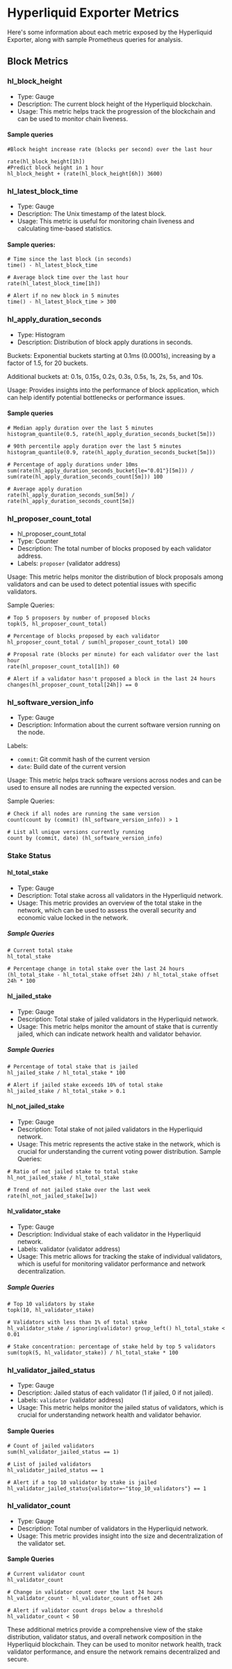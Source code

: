 
# Hyperliquid Exporter Metrics

Here's some information about each metric exposed by the Hyperliquid Exporter, along with sample Prometheus queries for analysis.

  

## Block Metrics

### hl_block_height
- Type: Gauge
- Description: The current block height of the Hyperliquid blockchain.
- Usage: This metric helps track the progression of the blockchain and can be used to monitor chain liveness.

#### Sample queries

```
#Block height increase rate (blocks per second) over the last hour

rate(hl_block_height[1h])
#Predict block height in 1 hour
hl_block_height + (rate(hl_block_height[6h]) 3600)
```

### hl_latest_block_time

- Type: Gauge
- Description: The Unix timestamp of the latest block.
- Usage: This metric is useful for monitoring chain liveness and calculating time-based statistics.

#### Sample queries:
```promql
# Time since the last block (in seconds)
time() - hl_latest_block_time

# Average block time over the last hour
rate(hl_latest_block_time[1h])

# Alert if no new block in 5 minutes
time() - hl_latest_block_time > 300
```

### hl_apply_duration_seconds

- Type: Histogram
- Description: Distribution of block apply durations in seconds.

Buckets:
Exponential buckets starting at 0.1ms (0.0001s), increasing by a factor of 1.5, for 20 buckets.

Additional buckets at: 0.1s, 0.15s, 0.2s, 0.3s, 0.5s, 1s, 2s, 5s, and 10s.

Usage: Provides insights into the performance of block application, which can help identify potential bottlenecks or performance issues.

#### Sample queries
```promql
# Median apply duration over the last 5 minutes
histogram_quantile(0.5, rate(hl_apply_duration_seconds_bucket[5m]))

# 90th percentile apply duration over the last 5 minutes
histogram_quantile(0.9, rate(hl_apply_duration_seconds_bucket[5m]))

# Percentage of apply durations under 10ms
sum(rate(hl_apply_duration_seconds_bucket{le="0.01"}[5m])) / sum(rate(hl_apply_duration_seconds_count[5m])) 100

# Average apply duration
rate(hl_apply_duration_seconds_sum[5m]) / rate(hl_apply_duration_seconds_count[5m])
```

### hl_proposer_count_total
- hl_proposer_count_total
- Type: Counter
- Description: The total number of blocks proposed by each validator address.
- Labels: `proposer` (validator address)

Usage: This metric helps monitor the distribution of block proposals among validators and can be used to detect potential issues with specific validators.

Sample Queries:

```promql
# Top 5 proposers by number of proposed blocks
topk(5, hl_proposer_count_total)

# Percentage of blocks proposed by each validator
hl_proposer_count_total / sum(hl_proposer_count_total) 100

# Proposal rate (blocks per minute) for each validator over the last hour
rate(hl_proposer_count_total[1h]) 60

# Alert if a validator hasn't proposed a block in the last 24 hours
changes(hl_proposer_count_total[24h]) == 0
```

### hl_software_version_info

- Type: Gauge
- Description: Information about the current software version running on the node.

Labels:
- `commit`: Git commit hash of the current version
- `date`: Build date of the current version

Usage: This metric helps track software versions across nodes and can be used to ensure all nodes are running the expected version.

Sample Queries:

```promql
# Check if all nodes are running the same version
count(count by (commit) (hl_software_version_info)) > 1

# List all unique versions currently running
count by (commit, date) (hl_software_version_info)
```

### Stake Status

#### hl_total_stake

-   Type: Gauge
-   Description: Total stake across all validators in the Hyperliquid network.
-   Usage: This metric provides an overview of the total stake in the network, which can be used to assess the overall security and economic value locked in the network.

##### Sample Queries
```promql
# Current total stake
hl_total_stake

# Percentage change in total stake over the last 24 hours
(hl_total_stake - hl_total_stake offset 24h) / hl_total_stake offset 24h * 100
```

####  hl_jailed_stake
-   Type: Gauge
-   Description: Total stake of jailed validators in the Hyperliquid network.
-   Usage: This metric helps monitor the amount of stake that is currently jailed, which can indicate network health and validator behavior.

##### Sample Queries
```promql
# Percentage of total stake that is jailed
hl_jailed_stake / hl_total_stake * 100

# Alert if jailed stake exceeds 10% of total stake
hl_jailed_stake / hl_total_stake > 0.1
```

#### hl_not_jailed_stake

-   Type: Gauge
-   Description: Total stake of not jailed validators in the Hyperliquid network.
-   Usage: This metric represents the active stake in the network, which is crucial for understanding the current voting power distribution.
Sample Queries:

```promql
# Ratio of not jailed stake to total stake
hl_not_jailed_stake / hl_total_stake

# Trend of not jailed stake over the last week
rate(hl_not_jailed_stake[1w])
```


#### hl_validator_stake

-   Type: Gauge
-   Description: Individual stake of each validator in the Hyperliquid network.
-   Labels: validator (validator address)
-   Usage: This metric allows for tracking the stake of individual validators, which is useful for monitoring validator performance and network decentralization.

##### Sample Queries
```
# Top 10 validators by stake
topk(10, hl_validator_stake)

# Validators with less than 1% of total stake
hl_validator_stake / ignoring(validator) group_left() hl_total_stake < 0.01

# Stake concentration: percentage of stake held by top 5 validators
sum(topk(5, hl_validator_stake)) / hl_total_stake * 100
```

### hl_validator_jailed_status

-   Type: Gauge
-   Description: Jailed status of each validator (1 if jailed, 0 if not jailed).
-   Labels: `validator` (validator address)
-   Usage: This metric helps monitor the jailed status of validators, which is crucial for understanding network health and validator behavior.

#### Sample Queries
```promql
# Count of jailed validators
sum(hl_validator_jailed_status == 1)

# List of jailed validators
hl_validator_jailed_status == 1

# Alert if a top 10 validator by stake is jailed
hl_validator_jailed_status{validator=~"$top_10_validators"} == 1
```



### hl_validator_count

-   Type: Gauge
-   Description: Total number of validators in the Hyperliquid network.
-   Usage: This metric provides insight into the size and decentralization of the validator set.

#### Sample Queries
```
# Current validator count
hl_validator_count

# Change in validator count over the last 24 hours
hl_validator_count - hl_validator_count offset 24h

# Alert if validator count drops below a threshold
hl_validator_count < 50
```

These additional metrics provide a comprehensive view of the stake distribution, validator status, and overall network composition in the Hyperliquid blockchain. They can be used to monitor network health, track validator performance, and ensure the network remains decentralized and secure.
